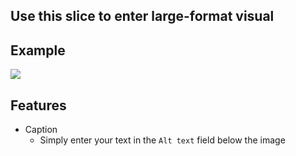 ## Use this slice to enter large-format visual

## Example
![](https://drive.google.com/uc?id=11KxweKOTkmpcjPvQv_uUeaIlPqvalq21)

## Features
- Caption
    - Simply enter your text in the `Alt text` field below the image